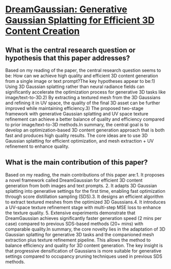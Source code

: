 # [DreamGaussian: Generative Gaussian Splatting for Efficient 3D Content   Creation](https://arxiv.org/abs/2309.16653)

## What is the central research question or hypothesis that this paper addresses?

Based on my reading of the paper, the central research question seems to be: How can we achieve high quality and efficient 3D content generation from a single image or text prompt?The key hypotheses appear to be:1) Using 3D Gaussian splatting rather than neural radiance fields can significantly accelerate the optimization process for generative 3D tasks like image/text-to-3D.2) By extracting a textured mesh from the 3D Gaussians and refining it in UV space, the quality of the final 3D asset can be further improved while maintaining efficiency.3) The proposed two-stage framework with generative Gaussian splatting and UV space texture refinement can achieve a better balance of quality and efficiency compared to prior image/text-to-3D methods.In summary, the central goal is to develop an optimization-based 3D content generation approach that is both fast and produces high quality results. The core ideas are to use 3D Gaussian splatting for efficient optimization, and mesh extraction + UV refinement to enhance quality.


## What is the main contribution of this paper?

Based on my reading, the main contributions of this paper are:1. It proposes a novel framework called DreamGaussian for efficient 3D content generation from both images and text prompts. 2. It adapts 3D Gaussian splatting into generative settings for the first time, enabling fast optimization through score distillation sampling (SDS).3. It designs an efficient algorithm to extract textured meshes from the optimized 3D Gaussians.4. It introduces a UV-space texture refinement stage with multi-step MSE loss to enhance the texture quality. 5. Extensive experiments demonstrate that DreamGaussian achieves significantly faster generation speed (2 mins per case) compared to previous SDS-based methods (20+ mins) with comparable quality.In summary, the core novelty lies in the adaptation of 3D Gaussian splatting for generative 3D tasks and the companioned mesh extraction plus texture refinement pipeline. This allows the method to balance efficiency and quality for 3D content generation. The key insight is that progressive densification of Gaussians is more suitable for generative settings compared to occupancy pruning techniques used in previous SDS methods.
